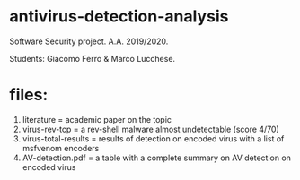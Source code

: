 # antivirus-detection-analysis
Software Security project. A.A. 2019/2020. 

Students:
Giacomo Ferro & Marco Lucchese.

# files:
1) literature = academic paper on the topic
2) virus-rev-tcp = a rev-shell malware almost undetectable (score 4/70)
3) virus-total-results = results of detection on encoded virus with a list of msfvenom encoders
4) AV-detection.pdf = a table with a complete summary on AV detection on encoded virus
